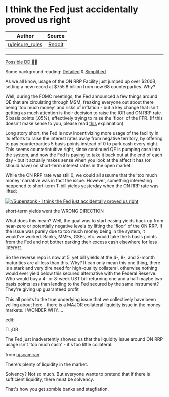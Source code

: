 I think the Fed just accidentally proved us right
=================================================

| Author       | Source       | 
| :-------------: |:-------------:|
|  [u/leisure_rules](https://www.reddit.com/user/leisure_rules/) | [Reddit](https://www.reddit.com/r/Superstonk/comments/o2lgfg/i_think_the_fed_just_accidentally_proved_us_right/) | 

---

[Possible DD 👨‍🔬](https://www.reddit.com/r/Superstonk/search?q=flair_name%3A%22Possible%20DD%20%F0%9F%91%A8%E2%80%8D%F0%9F%94%AC%22&restrict_sr=1)

Some background reading: [Detailed](https://www.reddit.com/r/Superstonk/comments/o0kt0y/the_fed_value_of_money_and_emergency_relief/) & [Simplified](https://www.reddit.com/r/Superstonk/comments/o1y03k/wtf_is_the_fed_doing/)

As we all know, usage of the ON RRP Facility just jumped up over $200B, setting a new record at $755.8 billion from now 68 counterparties. Why?

Well, during the FOMC meetings, the Fed announced a few things around QE that are circulating through MSM, freaking everyone out about there being 'too much money' and risks of inflation - but a key change that isn't getting as much attention is their decision to raise the IOR and ON RRP rate 5 basis points (.05%), effectively trying to raise the 'floor' of the FFR. (If this doesn't make sense to you, please read [this](https://www.reddit.com/r/Superstonk/comments/o1y03k/wtf_is_the_fed_doing/) explanation)

Long story short, the Fed is now incentivizing more usage of the facility in its efforts to raise the interest rates away from negative territory, by offering to pay counterparties 5 basis points instead of 0 to park cash every night. This seems counterintuitive right, since continued QE is pumping cash into the system, and now the Fed is paying to take it back out at the end of each day - but it actually makes sense when you look at the affect it has (or should have) on short-term interest rates in the open market.

While the ON RRP rate was still 0, we could all assume that the 'too much money' narrative was in fact the issue. However, something interesting happened to short-term T-bill yields yesterday when the ON RRP rate was lifted:

[![r/Superstonk - I think the Fed just accidentally proved us right](https://preview.redd.it/vntx5gfvmz571.png?width=705&format=png&auto=webp&s=bf2eb085ecc96b9033458c15ef7c35fe25e29c00)](https://preview.redd.it/vntx5gfvmz571.png?width=705&format=png&auto=webp&s=bf2eb085ecc96b9033458c15ef7c35fe25e29c00)

short-term yields went the WRONG DIRECTION

What does this mean? Well, the goal was to start easing yields back up from near-zero or potentially negative levels by lifting the 'floor' of the ON RRP. If the issue was purely due to too much money being in the system, it would've worked. Banks, MMFs, GSEs, etc. would take the 5 basis points from the Fed and not bother parking their excess cash elsewhere for less interest.

So the reverse repo is now at 5, yet bill yields at the 4-, 8-, and 3-month maturities are all less than this. Why? It can only mean this one thing, there is a stark and very dire need for high-quality collateral, otherwise nothing would ever yield below this secured alternative with the Federal Reserve. Who would buy a 4- or 8-week UST bill returning one and a half maybe two basis points less than lending to the Fed secured by the same instrument? They're giving up guaranteed profit

This all points to the true underlying issue that we collectively have been yelling about here - there is a MAJOR collateral liquidity issue in the money markets. I WONDER WHY....

edit:

TL;DR

The Fed just inadvertently showed us that the liquidity issue around ON RRP usage isn't 'too much cash' - it's too little collateral.

from [u/scamiran](https://www.reddit.com/u/scamiran/):

There's plenty of liquidity in the market.

Solvency? Not so much. But everyone wants to pretend that if there is sufficient liquidity, there must be solvency.

That's how you get zombie banks and stagflation.
